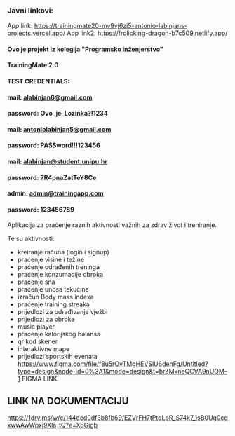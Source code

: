 ### Javni linkovi:
App link: https://trainingmate20-mv9vj6zj5-antonio-labinjans-projects.vercel.app/
App link2: https://frolicking-dragon-b7c509.netlify.app/

#### Ovo je projekt iz kolegija "Programsko inženjerstvo"
#### TrainingMate 2.0


#### TEST CREDENTIALS: 
#### mail: alabinjan6@gmail.com
#### password: Ovo_je_Lozinka?!1234

#### mail: antoniolabinjan5@gmail.com
#### password: PASSword!!!123456

#### mail: alabinjan@student.unipu.hr
#### password: 7R4pnaZatTeY8Ce
#### admin: admin@trainingapp.com
#### password: 123456789
Aplikacija za praćenje raznih aktivnosti važnih za zdrav život i treniranje.

Te su aktivnosti: 
- kreiranje računa (login i signup)
- praćenje visine i težine
- praćenje odrađenih treninga
- praćenje konzumacije obroka
- praćenje sna
- praćenje unosa tekućine
- izračun Body mass indexa
- praćenje training streaka
- prijedlozi za odrađivanje vježbi
- prijedlozi za obroke
- music player
- praćenje kalorijskog balansa
- qr kod skener
- interaktivne mape
- prijedlozi sportskih evenata
https://www.figma.com/file/f8u5rOvTMgHEVSlU6denFg/Untitled?type=design&node-id=0%3A1&mode=design&t=brZMxneQCVA9nUOM-1    FIGMA LINK

## LINK NA DOKUMENTACIJU
https://1drv.ms/w/c/144ded0df3b8fb69/EZVrFH7tPtdLpR_S74k7_1sB0Ug0cqxwwAwWpxj9Xla_tQ?e=X6Gigb

